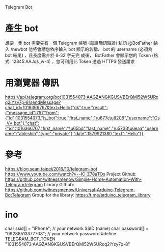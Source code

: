 Telegram Bot

# 產生 bot
  想要一隻 bot 需要先有一個 Telegram 帳號 (電話簡訊驗證)
  私訊 @BotFather 
  輸入 /newbot 他將會請您依序輸入 bot 顯示的名稱、 bot 的 username (必須為 bot 結尾) ，且長度需介於 6-32 字元完
  成後， BotFather 會顯示您的 Token (格式: 12345:AAJqs_w-4) ，您可利用此 Token 透過 HTTPS 發送請求

# 用瀏覽器 傳訊
  https://api.telegram.org/bot1031554073:AAGZANGKGUSVBErQMl52W5URoq2iYzy7p-8/sendMessage?chat_id=1016366767&text=Hello{"ok":true,"result":{"message_id":757,"from":{"id":1031554073,"is_bot":true,"first_name":"\u677e\u8208","username":"Gs_Vv_bot"},"chat":{"id":1016366767,"first_name":"\u65bd","last_name":"\u5733\u6eaa","username":"ableshih","type":"private"},"date":1579921380,"text":"Hello"}}



# 參考
  https://blog.sean.taipei/2016/10/telegram-bot
  https://www.youtube.com/watch?v=-IC-Z78aTOs
  Project Github: 
  https://github.com/witnessmenow/Simple-Home-Automation-With-TelegramTelegram 
  Library Github: 
  https://github.com/witnessmenow/Universal-Arduino-Telegram-BotTelegram 
  Group for the library: 
  https://t.me/arduino_telegram_library

# ino
  char ssid[] = "iPhone";         // your network SSID (name)
  char password[] = "09288513377708"; // your network password
  #define TELEGRAM_BOT_TOKEN "1031554073:AAGZANGKGUSVBErQMl52W5URoq2iYzy7p-8"
